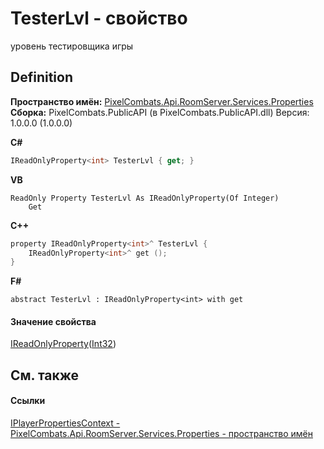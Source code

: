 # TesterLvl - свойство


уровень тестировщика игры



## Definition
**Пространство имён:** <a href="7a6d0ac1-2a42-0f0a-dc90-e72ae4f99370">PixelCombats.Api.RoomServer.Services.Properties</a>  
**Сборка:** PixelCombats.PublicAPI (в PixelCombats.PublicAPI.dll) Версия: 1.0.0.0 (1.0.0.0)

**C#**
``` C#
IReadOnlyProperty<int> TesterLvl { get; }
```
**VB**
``` VB
ReadOnly Property TesterLvl As IReadOnlyProperty(Of Integer)
	Get
```
**C++**
``` C++
property IReadOnlyProperty<int>^ TesterLvl {
	IReadOnlyProperty<int>^ get ();
}
```
**F#**
``` F#
abstract TesterLvl : IReadOnlyProperty<int> with get
```



#### Значение свойства
<a href="7ba672a4-116d-bb7b-71fc-76f9b14b031c">IReadOnlyProperty</a>(<a href="https://learn.microsoft.com/dotnet/api/system.int32" target="_blank" rel="noopener noreferrer">Int32</a>)

## См. также


#### Ссылки
<a href="23ba1b98-0fba-4ee4-fa1b-3d37f84b95d7">IPlayerPropertiesContext - </a>  
<a href="7a6d0ac1-2a42-0f0a-dc90-e72ae4f99370">PixelCombats.Api.RoomServer.Services.Properties - пространство имён</a>  
